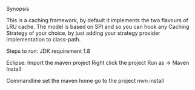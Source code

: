 Synopsis

This is a caching framework, by default it implements the two flavours of LRU cache. The model is based on SPI and so you can hook any Caching Strategy of your choice, by just adding your strategy provider implementation to class-path. 

Steps to run: JDK requirement 1.8

Eclipse:
Import the maven project
Right click the project Run as -> Maven Install

Commandline
set the maven home
go to the project
mvn install